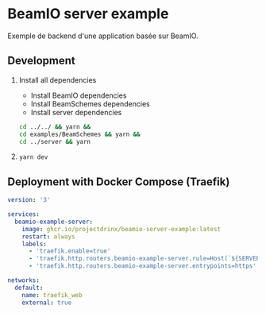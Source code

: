 # BeamIO server example

Exemple de backend d'une application basée sur BeamIO.

## Development

1. Install all dependencies

    - Install BeamIO dependencies
    - Install BeamSchemes dependencies
    - Install server dependencies

    ```sh
    cd ../../ && yarn &&
    cd examples/BeamSchemes && yarn &&
    cd ../server && yarn
    ```

2. `yarn dev`

## Deployment with Docker Compose (Traefik)

```yml
version: '3'

services:
  beamio-example-server:
    image: ghcr.io/projectdrinx/beamio-server-example:latest
    restart: always
    labels:
      - 'traefik.enable=true'
      - 'traefik.http.routers.beamio-example-server.rule=Host(`${SERVER_URL}`)'
      - 'traefik.http.routers.beamio-example-server.entrypoints=https'

networks:
  default:
    name: traefik_web
    external: true
```
